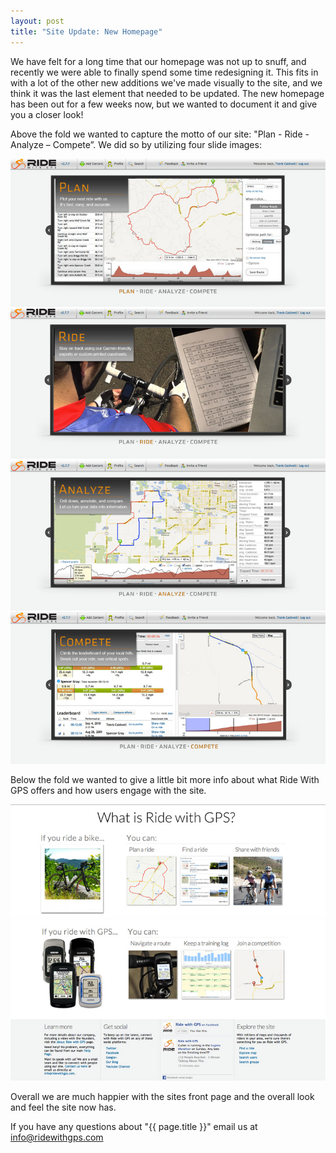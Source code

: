```yaml
---
layout: post
title: "Site Update: New Homepage"
---
```

We have felt for a long time that our homepage was not up to snuff, and recently we were able to finally spend some time redesigning it. This fits in with a lot of the other new additions we've made visually to the site, and we think it was the last element that needed to be updated. The new homepage has been out for a few weeks now, but we wanted to document it and give you a closer look!

Above the fold we wanted to capture the motto of our site: "Plan - Ride - Analyze – Compete”. We did so by utilizing four slide images:

<img class="postimage" src="/images/post_images/frontpage_1.jpg">

<img class="postimage" src="/images/post_images/frontpage_2.jpg">

<img class="postimage" src="/images/post_images/frontpage_3.jpg">

<img class="postimage" src="/images/post_images/frontpage_4.jpg">

Below the fold we wanted to give a little bit more info about what Ride With GPS offers and how users engage with the site. 

<img class="postimage" src="/images/post_images/frontpage_5.jpg">

<img class="postimage" src="/images/post_images/frontpage_6.jpg">

Overall we are much happier with the sites front page and the overall look and feel the site now has. 

If you have any questions about "{{ page.title }}" email us at <a href="mailto:info@ridewithgps.com">info@ridewithgps.com</a>
